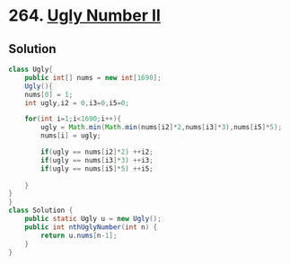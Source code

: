 # 264. [Ugly Number II](https://leetcode.com/problems/ugly-number-ii/description/?envType=daily-question&envId=2024-08-18)

## Solution

```java
class Ugly{
    public int[] nums = new int[1690];
    Ugly(){
    nums[0] = 1;
    int ugly,i2 = 0,i3=0,i5=0;

    for(int i=1;i<1690;i++){
        ugly = Math.min(Math.min(nums[i2]*2,nums[i3]*3),nums[i5]*5);
        nums[i] = ugly;

        if(ugly == nums[i2]*2) ++i2;
        if(ugly == nums[i3]*3) ++i3;
        if(ugly == nums[i5]*5) ++i5;
        
    }
}
}
class Solution {
    public static Ugly u = new Ugly();
    public int nthUglyNumber(int n) {
        return u.nums[n-1];
    }
}
```

##
